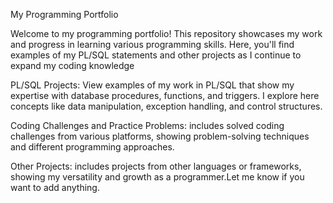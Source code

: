 My Programming Portfolio

Welcome to my programming portfolio!
This repository showcases my work and progress in learning various programming skills. Here, you'll find examples of my PL/SQL statements and other projects as I continue to expand my coding knowledge

PL/SQL Projects: View examples of my work in PL/SQL that show my expertise with database procedures, functions, and triggers. I explore here concepts like data manipulation, exception handling, and control structures. 

Coding Challenges and Practice Problems: includes solved coding challenges from various platforms, showing problem-solving techniques and different programming approaches.

Other Projects:  includes projects from other languages or frameworks, showing my versatility and growth as a programmer.Let me know if you want to add anything.


